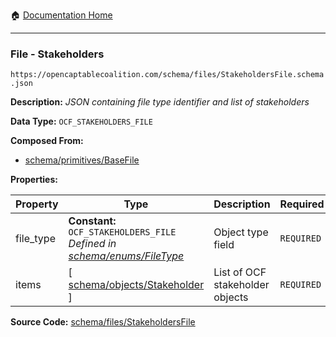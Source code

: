 :house: [Documentation Home](/README.md)

---

### File - Stakeholders

`https://opencaptablecoalition.com/schema/files/StakeholdersFile.schema.json`

**Description:** _JSON containing file type identifier and list of stakeholders_

**Data Type:** `OCF_STAKEHOLDERS_FILE`

**Composed From:**

- [schema/primitives/BaseFile](/docs/schema/primitives/BaseFile.md)

**Properties:**

| Property  | Type                                                                                                           | Description                     | Required   |
| --------- | -------------------------------------------------------------------------------------------------------------- | ------------------------------- | ---------- |
| file_type | **Constant:** `OCF_STAKEHOLDERS_FILE`</br>_Defined in [schema/enums/FileType](/docs/schema/enums/FileType.md)_ | Object type field               | `REQUIRED` |
| items     | [ [schema/objects/Stakeholder](/docs/schema/objects/Stakeholder.md) ]                                          | List of OCF stakeholder objects | `REQUIRED` |

**Source Code:** [schema/files/StakeholdersFile](/schema/files/StakeholdersFile.schema.json)

